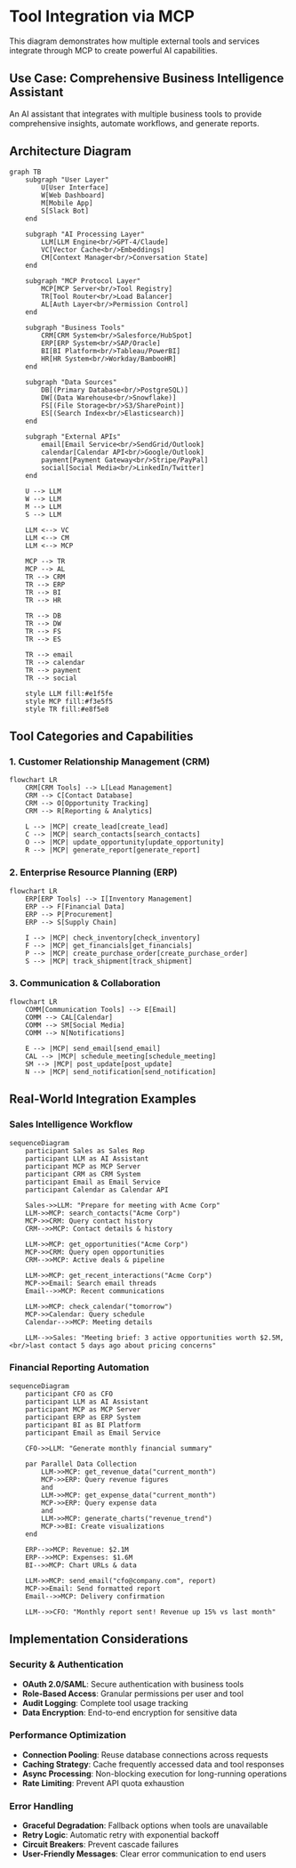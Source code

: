 # Tool Integration via MCP

This diagram demonstrates how multiple external tools and services integrate through MCP to create powerful AI capabilities.

## Use Case: Comprehensive Business Intelligence Assistant

An AI assistant that integrates with multiple business tools to provide comprehensive insights, automate workflows, and generate reports.

## Architecture Diagram

```mermaid
graph TB
    subgraph "User Layer"
        U[User Interface]
        W[Web Dashboard]
        M[Mobile App]
        S[Slack Bot]
    end
    
    subgraph "AI Processing Layer"
        LLM[LLM Engine<br/>GPT-4/Claude]
        VC[Vector Cache<br/>Embeddings]
        CM[Context Manager<br/>Conversation State]
    end
    
    subgraph "MCP Protocol Layer"
        MCP[MCP Server<br/>Tool Registry]
        TR[Tool Router<br/>Load Balancer]
        AL[Auth Layer<br/>Permission Control]
    end
    
    subgraph "Business Tools"
        CRM[CRM System<br/>Salesforce/HubSpot]
        ERP[ERP System<br/>SAP/Oracle]
        BI[BI Platform<br/>Tableau/PowerBI]
        HR[HR System<br/>Workday/BambooHR]
    end
    
    subgraph "Data Sources"
        DB[(Primary Database<br/>PostgreSQL)]
        DW[(Data Warehouse<br/>Snowflake)]
        FS[(File Storage<br/>S3/SharePoint)]
        ES[(Search Index<br/>Elasticsearch)]
    end
    
    subgraph "External APIs"
        email[Email Service<br/>SendGrid/Outlook]
        calendar[Calendar API<br/>Google/Outlook]
        payment[Payment Gateway<br/>Stripe/PayPal]
        social[Social Media<br/>LinkedIn/Twitter]
    end
    
    U --> LLM
    W --> LLM
    M --> LLM
    S --> LLM
    
    LLM <--> VC
    LLM <--> CM
    LLM <--> MCP
    
    MCP --> TR
    MCP --> AL
    TR --> CRM
    TR --> ERP
    TR --> BI
    TR --> HR
    
    TR --> DB
    TR --> DW
    TR --> FS
    TR --> ES
    
    TR --> email
    TR --> calendar
    TR --> payment
    TR --> social
    
    style LLM fill:#e1f5fe
    style MCP fill:#f3e5f5
    style TR fill:#e8f5e8
```

## Tool Categories and Capabilities

### 1. **Customer Relationship Management (CRM)**
```mermaid
flowchart LR
    CRM[CRM Tools] --> L[Lead Management]
    CRM --> C[Contact Database]
    CRM --> O[Opportunity Tracking]
    CRM --> R[Reporting & Analytics]
    
    L --> |MCP| create_lead[create_lead]
    C --> |MCP| search_contacts[search_contacts]
    O --> |MCP| update_opportunity[update_opportunity]
    R --> |MCP| generate_report[generate_report]
```

### 2. **Enterprise Resource Planning (ERP)**
```mermaid
flowchart LR
    ERP[ERP Tools] --> I[Inventory Management]
    ERP --> F[Financial Data]
    ERP --> P[Procurement]
    ERP --> S[Supply Chain]
    
    I --> |MCP| check_inventory[check_inventory]
    F --> |MCP| get_financials[get_financials]
    P --> |MCP| create_purchase_order[create_purchase_order]
    S --> |MCP| track_shipment[track_shipment]
```

### 3. **Communication & Collaboration**
```mermaid
flowchart LR
    COMM[Communication Tools] --> E[Email]
    COMM --> CAL[Calendar]
    COMM --> SM[Social Media]
    COMM --> N[Notifications]
    
    E --> |MCP| send_email[send_email]
    CAL --> |MCP| schedule_meeting[schedule_meeting]
    SM --> |MCP| post_update[post_update]
    N --> |MCP| send_notification[send_notification]
```

## Real-World Integration Examples

### Sales Intelligence Workflow
```mermaid
sequenceDiagram
    participant Sales as Sales Rep
    participant LLM as AI Assistant
    participant MCP as MCP Server
    participant CRM as CRM System
    participant Email as Email Service
    participant Calendar as Calendar API

    Sales->>LLM: "Prepare for meeting with Acme Corp"
    LLM->>MCP: search_contacts("Acme Corp")
    MCP->>CRM: Query contact history
    CRM-->>MCP: Contact details & history
    
    LLM->>MCP: get_opportunities("Acme Corp")
    MCP->>CRM: Query open opportunities
    CRM-->>MCP: Active deals & pipeline
    
    LLM->>MCP: get_recent_interactions("Acme Corp")
    MCP->>Email: Search email threads
    Email-->>MCP: Recent communications
    
    LLM->>MCP: check_calendar("tomorrow")
    MCP->>Calendar: Query schedule
    Calendar-->>MCP: Meeting details
    
    LLM-->>Sales: "Meeting brief: 3 active opportunities worth $2.5M, <br/>last contact 5 days ago about pricing concerns"
```

### Financial Reporting Automation
```mermaid
sequenceDiagram
    participant CFO as CFO
    participant LLM as AI Assistant
    participant MCP as MCP Server
    participant ERP as ERP System
    participant BI as BI Platform
    participant Email as Email Service

    CFO->>LLM: "Generate monthly financial summary"
    
    par Parallel Data Collection
        LLM->>MCP: get_revenue_data("current_month")
        MCP->>ERP: Query revenue figures
        and
        LLM->>MCP: get_expense_data("current_month")
        MCP->>ERP: Query expense data
        and
        LLM->>MCP: generate_charts("revenue_trend")
        MCP->>BI: Create visualizations
    end
    
    ERP-->>MCP: Revenue: $2.1M
    ERP-->>MCP: Expenses: $1.6M
    BI-->>MCP: Chart URLs & data
    
    LLM->>MCP: send_email("cfo@company.com", report)
    MCP->>Email: Send formatted report
    Email-->>MCP: Delivery confirmation
    
    LLM-->>CFO: "Monthly report sent! Revenue up 15% vs last month"
```

## Implementation Considerations

### Security & Authentication
- **OAuth 2.0/SAML**: Secure authentication with business tools
- **Role-Based Access**: Granular permissions per user and tool
- **Audit Logging**: Complete tool usage tracking
- **Data Encryption**: End-to-end encryption for sensitive data

### Performance Optimization
- **Connection Pooling**: Reuse database connections across requests
- **Caching Strategy**: Cache frequently accessed data and tool responses
- **Async Processing**: Non-blocking execution for long-running operations
- **Rate Limiting**: Prevent API quota exhaustion

### Error Handling
- **Graceful Degradation**: Fallback options when tools are unavailable
- **Retry Logic**: Automatic retry with exponential backoff
- **Circuit Breakers**: Prevent cascade failures
- **User-Friendly Messages**: Clear error communication to end users
